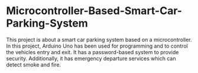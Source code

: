 # Microcontroller-Based-Smart-Car-Parking-System

This project is about a smart car parking system based on a microcontroller. In this project, Arduino Uno has been used for programming and to control the vehicles entry and exit. It has a password-based system to provide security. Additionally, it has emergency departure services which can detect smoke and fire.
